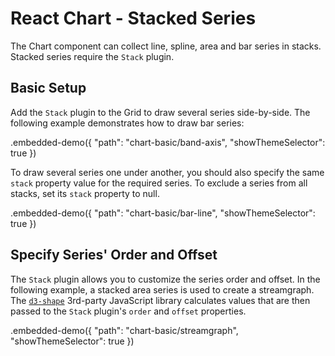 # React Chart - Stacked Series

The Chart component can collect line, spline, area and bar series in stacks. Stacked series require the `Stack` plugin.

## Basic Setup

Add the `Stack` plugin to the Grid to draw several series side-by-side. The following example demonstrates how to draw bar series:

.embedded-demo({ "path": "chart-basic/band-axis", "showThemeSelector": true })

To draw several series one under another, you should also specify the same `stack` property value for the required series. To exclude a series from all stacks, set its `stack` property to null.

.embedded-demo({ "path": "chart-basic/bar-line", "showThemeSelector": true })

## Specify Series' Order and Offset

The `Stack` plugin allows you to customize the series order and offset. In the following example, a stacked area series is used to create a streamgraph. The [`d3-shape`](https://github.com/d3/d3-shape/blob/master/README.md) 3rd-party JavaScript library calculates values that are then passed to the `Stack` plugin's `order` and `offset` properties.

.embedded-demo({ "path": "chart-basic/streamgraph", "showThemeSelector": true })
